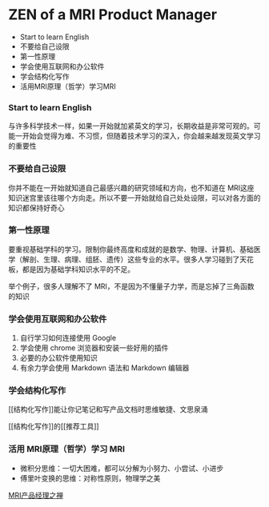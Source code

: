 # ZEN of a MRI Product Manager

- Start to learn English
- 不要给自己设限
- 第一性原理
- 学会使用互联网和办公软件
- 学会结构化写作
- 活用MRI原理（哲学）学习MRI

### Start to learn English

与许多科学技术一样，如果一开始就加紧英文的学习，长期收益是非常可观的。可能一开始会觉得为难、不习惯，但随着技术学习的深入，你会越来越发现英文学习的重要性

### 不要给自己设限

你并不能在一开始就知道自己最感兴趣的研究领域和方向，也不知道在 MRI这座知识迷宫里该往哪个方向走。所以不要一开始就给自己处处设限，可以对各方面的知识都保持好奇心

### 第一性原理

要重视基础学科的学习。限制你最终高度和成就的是数学、物理、计算机、基础医学（解剖、生理、病理、组胚、遗传）这些专业的水平。很多人学习碰到了天花板，都是因为基础学科知识水平的不足。

举个例子，很多人理解不了 MRI，不是因为不懂量子力学，而是忘掉了三角函数的知识

### 学会使用互联网和办公软件

1. 自行学习如何连接使用 Google
2. 学会使用 chrome 浏览器和安装一些好用的插件
3. 必要的办公软件使用知识
4. 有余力学会使用 Markdown 语法和 Markdown 编辑器

### 学会结构化写作

[[结构化写作]]能让你记笔记和写产品文档时思维敏捷、文思泉涌

[[结构化写作]]的[[推荐工具]]

### 活用 MRI原理（哲学）学习 MRI

- 微积分思维：一切大困难，都可以分解为小努力、小尝试、小进步
- 傅里叶变换的思维：对称性原则，物理学之美

[MRI产品经理之禅](https://app.affine.pro/share/50f28ab5-d78e-4131-ae78-7a231588ccb3/C9NJzUaSM8IuSyla8jbrK)